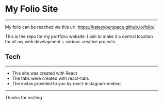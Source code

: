 # My Folio Site
---

My folio can be reached via this url: https://katesyberspace.github.io/folio/

This is the repo for my portfolio website. I aim to make it a central location for all my web development + various creative projects.

## Tech
---
- This site was created with React
- The tabs were created with react-tabs
- The instas provided to you by react-instagram-embed 

---

Thanks for visiting